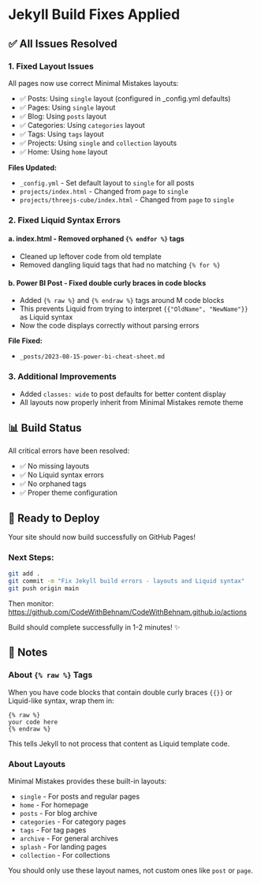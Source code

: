 # Jekyll Build Fixes Applied

## ✅ All Issues Resolved

### 1. **Fixed Layout Issues**
All pages now use correct Minimal Mistakes layouts:
- ✅ Posts: Using `single` layout (configured in _config.yml defaults)
- ✅ Pages: Using `single` layout
- ✅ Blog: Using `posts` layout
- ✅ Categories: Using `categories` layout
- ✅ Tags: Using `tags` layout
- ✅ Projects: Using `single` and `collection` layouts
- ✅ Home: Using `home` layout

**Files Updated:**
- `_config.yml` - Set default layout to `single` for all posts
- `projects/index.html` - Changed from `page` to `single`
- `projects/threejs-cube/index.html` - Changed from `page` to `single`

### 2. **Fixed Liquid Syntax Errors**

#### a. **index.html - Removed orphaned `{% endfor %}` tags**
- Cleaned up leftover code from old template
- Removed dangling liquid tags that had no matching `{% for %}`

#### b. **Power BI Post - Fixed double curly braces in code blocks**
- Added `{% raw %}` and `{% endraw %}` tags around M code blocks
- This prevents Liquid from trying to interpret `{{"OldName", "NewName"}}` as Liquid syntax
- Now the code displays correctly without parsing errors

**File Fixed:**
- `_posts/2023-08-15-power-bi-cheat-sheet.md`

### 3. **Additional Improvements**
- Added `classes: wide` to post defaults for better content display
- All layouts now properly inherit from Minimal Mistakes remote theme

## 📊 Build Status

All critical errors have been resolved:
- ✅ No missing layouts
- ✅ No Liquid syntax errors
- ✅ No orphaned tags
- ✅ Proper theme configuration

## 🚀 Ready to Deploy

Your site should now build successfully on GitHub Pages!

### Next Steps:
```bash
git add .
git commit -m "Fix Jekyll build errors - layouts and Liquid syntax"
git push origin main
```

Then monitor: https://github.com/CodeWithBehnam/CodeWithBehnam.github.io/actions

Build should complete successfully in 1-2 minutes! ✨

## 📝 Notes

### About `{% raw %}` Tags
When you have code blocks that contain double curly braces `{{}}` or Liquid-like syntax, wrap them in:
```liquid
{% raw %}
your code here
{% endraw %}
```

This tells Jekyll to not process that content as Liquid template code.

### About Layouts
Minimal Mistakes provides these built-in layouts:
- `single` - For posts and regular pages
- `home` - For homepage
- `posts` - For blog archive
- `categories` - For category pages
- `tags` - For tag pages
- `archive` - For general archives
- `splash` - For landing pages
- `collection` - For collections

You should only use these layout names, not custom ones like `post` or `page`.
